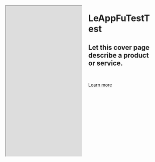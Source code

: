 <div class="container has-text-centered">                                                                         
 <div class="columns is-vcentered">                                                                              
  <div class="column is-5">                                                                                     
   <figure>                                                                              
    <iframe src="https://www.youtube.com/embed/frwjSuAO7ls" width="640" height="480"></iframe>
   </figure>                                                                                                   
  </div>                                                                                                        
 <div class="column is-6 is-offset-1">                                                                         
  <h1 class="title is-2">                                                                                     
   LeAppFuTestTest                                                                                     
  </h1>                                                                                                       
  <h2 class="subtitle is-4">                                                                                  
   Let this cover page describe a product or service.                                                        
  </h2>                                                                                                       
  <br>                                                                                                        
  <p class="has-text-centered">                                                                               
   <a class="button is-large" href="architecture">                                                                               
    Learn more                                                                                              
  </a>                                                                                                      
 </p>                                                                                                        
 </div>                                                                                                        
</div>                                                                                                          
</div>                      
